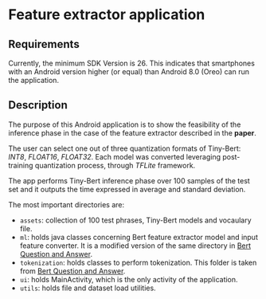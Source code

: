 # Feature extractor application
## Requirements
Currently, the minimum SDK Version is 26. This indicates that smartphones with an Android version higher (or equal) than Android 8.0 (Oreo) can run the application. 

## Description
The purpose of this Android application is to show the feasibility of the inference phase in the case of the feature extractor described in the **paper**.

The user can select one out of three quantization formats of Tiny-Bert: *INT8*, *FLOAT16*, *FLOAT32*. Each model was converted leveraging post-training quantization process, through *TFLite* framework.

The app performs Tiny-Bert inference phase over 100 samples of the test set and it outputs the time expressed in average and standard deviation.

The most important directories are:
* `assets`: collection of 100 test phrases, Tiny-Bert models and vocaulary file.
* `ml`: holds java classes concerning Bert feature extractor model and input feature converter. It is a modified version of the same directory in [Bert Question and Answer](https://www.tensorflow.org/lite/examples/bert_qa/overview).
* `tokenization`: holds classes to perform tokenization. This folder is taken from [Bert Question and Answer](https://www.tensorflow.org/lite/examples/bert_qa/overview).
* `ui`: holds MainActivity, which is the only activity of the application.
* `utils`: holds file and dataset load utilities.
